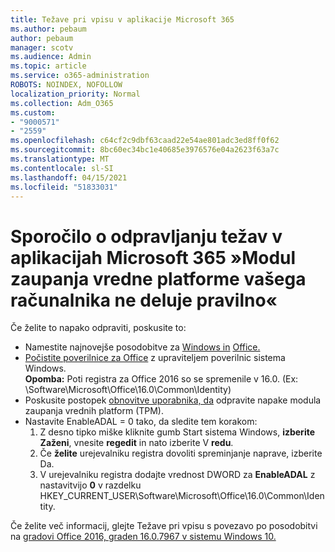 ```yaml
---
title: Težave pri vpisu v aplikacije Microsoft 365
ms.author: pebaum
author: pebaum
manager: scotv
ms.audience: Admin
ms.topic: article
ms.service: o365-administration
ROBOTS: NOINDEX, NOFOLLOW
localization_priority: Normal
ms.collection: Adm_O365
ms.custom:
- "9000571"
- "2559"
ms.openlocfilehash: c64cf2c9dbf63caad22e54ae801adc3ed8ff0f62
ms.sourcegitcommit: 8bc60ec34bc1e40685e3976576e04a2623f63a7c
ms.translationtype: MT
ms.contentlocale: sl-SI
ms.lasthandoff: 04/15/2021
ms.locfileid: "51833031"
---
```

# <a name="fixing-the-microsoft-365-apps-your-computers-trusted-platform-module-is-not-functioning-properly-message"></a>Sporočilo o odpravljanju težav v aplikacijah Microsoft 365 »Modul zaupanja vredne platforme vašega računalnika ne deluje pravilno«

Če želite to napako odpraviti, poskusite to:

- Namestite najnovejše posodobitve za [Windows in](https://support.microsoft.com/help/4027667/windows-10-update) [Office.](https://support.office.com/article/update-office-and-your-computer-with-microsoft-update-2ab296f3-7f03-43a2-8e50-46de917611c5)
- [Počistite poverilnice za Office](https://docs.microsoft.com/office/troubleshoot/office-suite-issues/another-account-already-signed-in#step-4-clear-cached-credentials-on-the-computer) z upraviteljem poverilnic sistema Windows.<br/>
    **Opomba:** Poti registra za Office 2016 so se spremenile v 16.0. (Ex: \Software\Microsoft\Office\16.0\Common\Identity\)
- Poskusite postopek [obnovitve uporabnika, da](https://docs.microsoft.com/office365/troubleshoot/administration/connection-issue-when-sign-in-office-2016#symptom-2) odpravite napake modula zaupanja vrednih platform (TPM).
- Nastavite EnableADAL = 0 tako, da sledite tem korakom:  
    1. Z desno tipko miške kliknite gumb Start sistema Windows, **izberite Zaženi**, vnesite **regedit** in nato izberite V **redu**.
    2. Če **želite** urejevalniku registra dovoliti spreminjanje naprave, izberite Da.
    3. V urejevalniku registra dodajte vrednost DWORD za **EnableADAL** z nastavitvijo **0** v razdelku HKEY_CURRENT_USER\Software\Microsoft\Office\16.0\Common\Identity.

Če želite več informacij, glejte Težave pri vpisu s povezavo po posodobitvi na [gradovi Office 2016, graden 16.0.7967 v sistemu Windows 10.](https://docs.microsoft.com/office365/troubleshoot/administration/connection-issue-when-sign-in-office-2016)